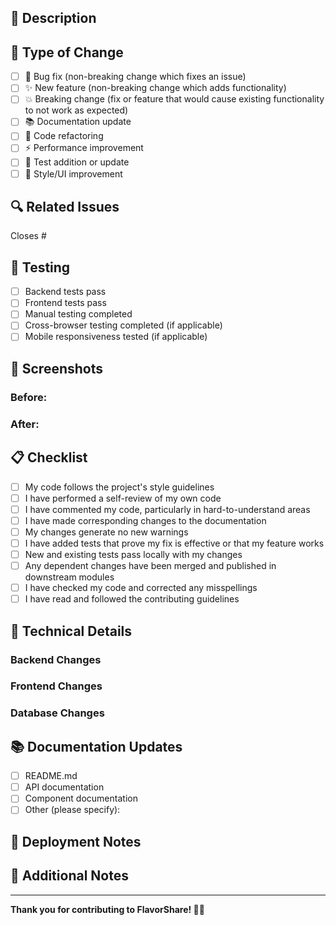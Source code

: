 ## 📝 Description

<!-- A clear and concise description of the changes made in this pull request. -->

## 🎯 Type of Change

- [ ] 🐛 Bug fix (non-breaking change which fixes an issue)
- [ ] ✨ New feature (non-breaking change which adds functionality)
- [ ] 💥 Breaking change (fix or feature that would cause existing functionality to not work as expected)
- [ ] 📚 Documentation update
- [ ] 🔧 Code refactoring
- [ ] ⚡ Performance improvement
- [ ] 🧪 Test addition or update
- [ ] 🎨 Style/UI improvement

## 🔍 Related Issues

<!-- Link to any related issues. Use "Closes #123" or "Fixes #123" to automatically close issues. -->

Closes #<!-- issue number -->

## 🧪 Testing

- [ ] Backend tests pass
- [ ] Frontend tests pass
- [ ] Manual testing completed
- [ ] Cross-browser testing completed (if applicable)
- [ ] Mobile responsiveness tested (if applicable)

## 📸 Screenshots

<!-- If applicable, add screenshots to show the changes made. -->

### Before:
<!-- Add screenshot of the current state -->

### After:
<!-- Add screenshot of the new state -->

## 📋 Checklist

- [ ] My code follows the project's style guidelines
- [ ] I have performed a self-review of my own code
- [ ] I have commented my code, particularly in hard-to-understand areas
- [ ] I have made corresponding changes to the documentation
- [ ] My changes generate no new warnings
- [ ] I have added tests that prove my fix is effective or that my feature works
- [ ] New and existing tests pass locally with my changes
- [ ] Any dependent changes have been merged and published in downstream modules
- [ ] I have checked my code and corrected any misspellings
- [ ] I have read and followed the contributing guidelines

## 🔧 Technical Details

<!-- Provide any technical details about the implementation that reviewers should know. -->

### Backend Changes
<!-- Describe any backend API changes, database schema changes, etc. -->

### Frontend Changes
<!-- Describe any UI changes, component updates, etc. -->

### Database Changes
<!-- Describe any database migrations, schema changes, etc. -->

## 📚 Documentation Updates

<!-- List any documentation files that need to be updated. -->

- [ ] README.md
- [ ] API documentation
- [ ] Component documentation
- [ ] Other (please specify):

## 🚀 Deployment Notes

<!-- Any special deployment considerations or notes for the team. -->

## 📝 Additional Notes

<!-- Any additional information or context that reviewers should know. -->

---

**Thank you for contributing to FlavorShare! 🍳✨**

<!-- Please ensure you have read and understood the contributing guidelines before submitting this PR. -->
